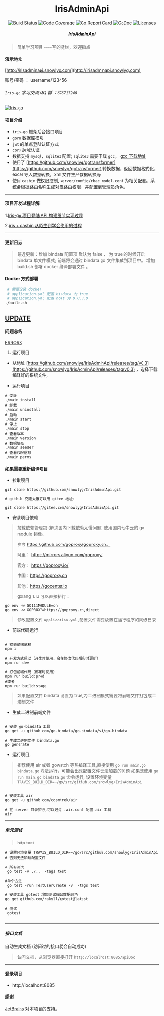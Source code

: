 <h1 align="center">IrisAdminApi</h1>

<div align="center">
    <a href="https://travis-ci.org/snowlyg/IrisAdminApi"><img src="https://travis-ci.org/snowlyg/IrisAdminApi.svg?branch=master" alt="Build Status"></a>
    <a href="https://codecov.io/gh/snowlyg/IrisAdminApi"><img src="https://codecov.io/gh/snowlyg/IrisAdminApi/branch/master/graph/badge.svg" alt="Code Coverage"></a>
    <a href="https://goreportcard.com/report/github.com/snowlyg/IrisAdminApi"><img src="https://goreportcard.com/badge/github.com/snowlyg/IrisAdminApi" alt="Go Report Card"></a>
    <a href="https://godoc.org/github.com/snowlyg/IrisAdminApi"><img src="https://godoc.org/github.com/snowlyg/IrisAdminApi?status.svg" alt="GoDoc"></a>
    <a href="https://github.com/snowlyg/IrisAdminApi/blob/master/LICENSE"><img src="https://img.shields.io/github/license/snowlyg/IrisAdminApi" alt="Licenses"></a>
    <h5 align="center">IrisAdminApi</h5>
</div>

> 简单学习项目 ----写的挺烂，欢迎指点
>
#### 演示地址
[http://irisadminapi.snowlyg.com](http://irisadminapi.snowlyg.com)

账号/密码 ： username/123456

###### `Iris-go` 学习交流 QQ 群 ：`676717248`
<a target="_blank" href="//shang.qq.com/wpa/qunwpa?idkey=cc99ccf86be594e790eacc91193789746af7df4a88e84fe949e61e5c6d63537c"><img border="0" src="http://pub.idqqimg.com/wpa/images/group.png" alt="Iris-go" title="Iris-go"></a>


#### 项目介绍
- `iris-go` 框架后台接口项目
- `gorm` 数据库模块 
- `jwt` 的单点登陆认证方式
- `cors` 跨域认证
- 数据支持 `mysql`，`sqlite3` 配置; `sqlite3` 需要下载 `gcc`。  [gcc 下载地址](http://mingw-w64.org/doku.php/download)
- 使用了 [https://github.com/snowlyg/gotransformer](https://github.com/snowlyg/gotransformer) 转换数据，返回数据格式化，excel 导入数据转换，xml 文件生产数据转换等 
- 使用 `casbin` 做权限控制, `server/config/rbac_model.conf` 为相关配置。系统会根据路由名称生成对应路由权限，并配置到管理员角色。

 
---

#### 项目开发过程详解

1.[Iris-go 项目登陆 API 构建细节实现过程](https://www.snowlyg.com/#/detail/1)

2.[iris + casbin 从陌生到学会使用的过程](https://www.snowlyg.com/#/detail/2)

---

#### 更新日志

> 最近更新：增加 bindata 配置项 默认为 false ， 为 true 的时候开启 bindata 单文件模式;
> 前端将会通过 bindata.go 文件集成到项目中。
> 增加 build.sh 部署 docker 编译部署文件 。

#### Docker 方式部署
```bash
 # 需要安装 docker 
 # application.yml 配置 bindata 为 true
 # application.yml 配置 host 为 0.0.0.0
./build.sh

```

[UPDATE](UPDATE.MD)
---

#### 问题总结

[ERRORS](ERRORS.MD)


1. 运行项目
- 从地址 [https://github.com/snowlyg/IrisAdminApi/releases/tag/v0.3](https://github.com/snowlyg/IrisAdminApi/releases/tag/v0.3) ，选择下载编译好的系统文件,

- 运行项目 

```shell script
# 安装
./main install
# 卸载
./main uninstall
# 启动
./main start
# 停止
./main stop
# 查看版本
./main version
# 数据填充
./main seeder
# 查看权限信息
./main perms
```


#### 如果需要重新编译项目

- 拉取项目

```shell script
git clone https://github.com/snowlyg/IrisAdminApi.git

# github 克隆太慢可以用 gitee 地址:

git clone https://gitee.com/snowlyg/IrisAdminApi.git

```

- 安装项目依赖

>加载依赖管理包 (解决国内下载依赖太慢问题)
>使用国内七牛云的 go module 镜像。
>
>参考 https://github.com/goproxy/goproxy.cn。
>
>阿里： https://mirrors.aliyun.com/goproxy/
>
>官方： https://goproxy.io/
>
>中国：https://goproxy.cn
>
>其他：https://gocenter.io
>
>golang 1.13 可以直接执行：
```shell script
go env -w GO111MODULE=on
go env -w GOPROXY=https://goproxy.cn,direct
```

> 修改配置文件 `application.yml` ,配置文件需要放置在运行程序的同级目录

- 前端代码运行
```shell script

# 安装前端依赖
npm i

# 开发方式启动（开发时使用，会在修改代码后实时更新）
npm run dev 

# 打包前端代码（部署时使用）
npm run build:prod  
#或者  
npm run build:stage

```
> 如果配置文件 bindata 设置为 true,为二进制模式需要将前端文件打包成二进制文件
- 生成二进制前端文件
```shell script

# 安装 go-bindata 工具
go get -u github.com/go-bindata/go-bindata/v3/go-bindata

# 生成二进制文件 bindata.go
go generate 

```

- 运行项目,
>推荐使用 air 或者 gowatch 等热编译工具,直接使用 `go run main.go bindata.go`  方法运行，可能会出现配置文件无法加载的问题
>如果想使用 `go run main.go bindata.go` 命令运行, 设置环境变量 `TRAVIS_BUILD_DIR=~/go/src/github.com/snowlyg/IrisAdminApi`

```shell script

# 安装工具 air     
go get -u github.com/cosmtrek/air

# 在 server 目录执行,可以通过 .air.conf 配置 air 工具
air
```

---
##### 单元测试 
> http test
>
> 

```shell script
# 设置环境变量 TRAVIS_BUILD_DIR=~/go/src/github.com/snowlyg/IrisAdminApi
# 否则无法加载配置文件

# 所有测试
 go test -v ./... -tags test
 
#单个方法
 go test -run TestUserCreate -v  -tags test

# 安装工具 gotest 增加测试输出数据颜色
go get github.com/rakyll/gotest@latest

# 测试
 gotest  
 
```

---

##### 接口文档
自动生成文档 (访问过的接口就会自动成功)
>访问文档，从浏览器直接打开 `http://localhost:8085/apiDoc`
---

#### 登录项目
- http://localhost:8085

#### 感谢 

[JetBrains](https://www.jetbrains.com/?from=IrisAdminApi) 对本项目的支持。

